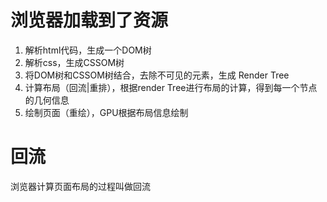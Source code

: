 # 浏览器加载到了资源
1. 解析html代码，生成一个DOM树
2. 解析css，生成CSSOM树
3. 将DOM树和CSSOM树结合，去除不可见的元素，生成 Render Tree
4. 计算布局（回流|重排），根据render Tree进行布局的计算，得到每一个节点的几何信息
5. 绘制页面（重绘），GPU根据布局信息绘制

# 回流
浏览器计算页面布局的过程叫做回流